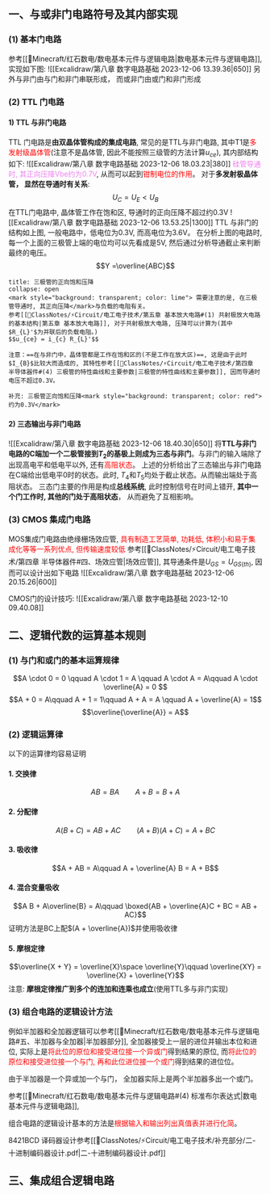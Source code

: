 ## 一、与或非门电路符号及其内部实现
### (1) 基本门电路
参考[[🧊Minecraft/红石数电/数电基本元件与逻辑电路|数电基本元件与逻辑电路]], 实现如下图:
![[Excalidraw/第八章 数字电路基础 2023-12-06 13.39.36|650]]
另外与非门由与门和非门串联形成， 而或非门由或门和非门形成

### (2) TTL 门电路
#### 1) TTL 与非门电路
TTL 门电路是**由双晶体管构成的集成电路**, 常见的是TTL与非门电路, 其中T1是<mark style="background: transparent; color: red">多发射级晶体管</mark>(注意不是晶体管, 因此不能按照三级管的方法计算$u_{ce}$), 其内部结构如下: 
![[Excalidraw/第八章 数字电路基础 2023-12-06 18.03.23|380]]
<mark style="background: transparent; color: violet">硅管导通时, 其正向压降Vbe约为0.7V</mark>,  从而可以起到<mark style="background: transparent; color: red">钳制电位的作用</mark>。 对于**多发射极晶体管， 显然在导通时有关系**: 
$$U_C = U_E < U_B$$
在TTL门电路中, 晶体管工作在饱和区, 导通时的正向压降不超过约0.3V
![[Excalidraw/第八章 数字电路基础 2023-12-06 13.53.25|1300]]
TTL 与非门的结构如上图, 一般电路中，低电位为0.3V, 而高电位为3.6V。 在分析上图的电路时, 每一个上面的三极管上端的电位均可以先看成是5V, 然后通过分析导通截止来判断最终的电压。
$$Y =\overline{ABC}$$
`````ad-caution 
title: 三极管的正向饱和压降
collapse: open
<mark style="background: transparent; color: lime"> 需要注意的是, 在三极管导通时, 其正向压降</mark>与负载的电阻有关。
参考[[📘ClassNotes/⚡Circuit/电工电子技术/第五章 基本放大电路#(1) 共射极放大电路的基本结构|第五章 基本放大电路]], 对于共射极放大电路, 压降可以计算为(其中$R_{L}'$为并联后的负载电阻。)
$$u_{ce} = i_{c} R_{L}'$$

注意：==在与非门中，晶体管都是工作在饱和区的(不是工作在放大区)==, 这是由于此时$I_{B}$比较大而造成的, 其特性参考[[📘ClassNotes/⚡Circuit/电工电子技术/第四章 半导体器件#(4) 三极管的特性曲线和主要参数|三极管的特性曲线和主要参数]], 因而导通时电压不超过0.3V。

补充: 三极管正向饱和压降<mark style="background: transparent; color: red">约为0.3V</mark>
`````

#### 2) 三态输出与非门电路
![[Excalidraw/第八章 数字电路基础 2023-12-06 18.40.30|650]]
将**TTL与非门电路的C端加一个二极管接到$T_2$的基极上则成为三态与非门**。与非门的输入端除了出现高电平和低电平以外, 还有<mark style="background: transparent; color: red">高阻状态</mark>。
上述的分析给出了三态输出与非门电路在C端给出低电平0时的状态。此时, $T_{4}$和$T_5$均处于截止状态。从而输出端处于高阻状态。
三态门主要的作用是构成**总线系统**, 此时控制信号在时间上错开, **其中一个门工作时, 其他的门处于高阻状态**， 从而避免了互相影响。
### (3) CMOS 集成门电路 
MOS集成门电路由绝缘栅场效应管, <mark style="background: transparent; color: red">具有制造工艺简单, 功耗低, 体积小和易于集成化等等一系列优点, 但传输速度较低</mark>
参考[[📘ClassNotes/⚡Circuit/电工电子技术/第四章 半导体器件#四、场效应管|场效应管]], 其导通条件是$U_{GS} = U_{GS(th)}$, 因而可以设计出如下电路
![[Excalidraw/第八章 数字电路基础 2023-12-06 20.15.26|600]]

CMOS门的设计技巧:
![[Excalidraw/第八章 数字电路基础 2023-12-10 09.40.08]]
## 二、逻辑代数的运算基本规则
### (1) 与门和或门的基本运算规律
$$A \cdot  0  = 0 \qquad A \cdot 1  = A \qquad A \cdot A = A\qquad A \cdot \overline{A} = 0 $$
$$A + 0 = A\qquad  A + 1 = 1\qquad  A + A = A \qquad A + \overline{A} = 1$$
$$\overline{\overline{A}} = A$$
### (2) 逻辑运算律
以下的运算律均容易证明
#### 1. 交换律
$$AB = BA \qquad  A + B  = B + A$$
#### 2. 分配律
$$A (B + C) = AB + AC \qquad  (A+ B)(A+ C) = A+BC$$
#### 3. 吸收律
$$A + AB = A\qquad A + \overline{A} B  = A + B$$
#### 4. 混合变量吸收
$$A B + A\overline{B} = A\qquad  \boxed{AB + \overline{A}C + BC  = AB + AC}$$
证明方法是BC上配$(A + \overline{A})$并使用吸收律 
#### 5. 摩根定律
$$\overline{X + Y} = \overline{X}\space \overline{Y}\qquad  \overline{XY} = \overline{X} + \overline{Y}$$
注意: **摩根定律推广到多个的连加和连乘也成立**(使用TTL多与非门实现)

### (3) 组合电路的逻辑设计方法 
例如半加器和全加器逻辑可以参考[[🧊Minecraft/红石数电/数电基本元件与逻辑电路#五、半加器与全加器|半加器部分]], 全加器接受上一层的进位并输出本位和进位, 实际上是<mark style="background: transparent; color: red">将此位的原位和接受进位接一个异或门</mark>得到结果的原位, 而<mark style="background: transparent; color: red">将此位的原位和接受进位接一个与门, 再和此位进位接一个或门</mark>得到结果的进位位。 

由于半加器是一个异或加一个与门， 全加器实际上是两个半加器多出一个或门。

参考[[🧊Minecraft/红石数电/数电基本元件与逻辑电路#(4) 标准布尔表达式|数电基本元件与逻辑电路]], 

组合电路的逻辑设计基本的方法是<mark style="background: transparent; color: red">根据输入和输出列出真值表并进行化简</mark>。

8421BCD 译码器设计参考[[📘ClassNotes/⚡Circuit/电工电子技术/补充部分/二-十进制编码器设计.pdf|二-十进制编码器设计.pdf]] 

## 三、集成组合逻辑电路
